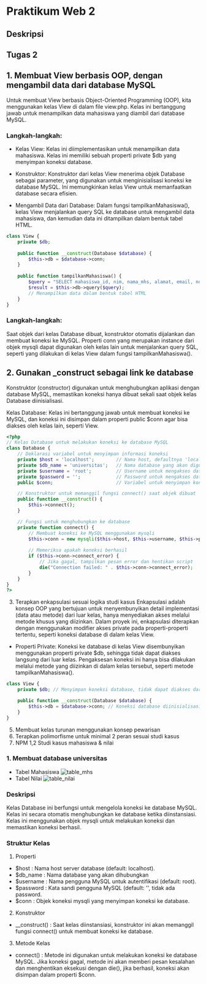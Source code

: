 # Praktikum Web 2
## Deskripsi

## Tugas 2
## 1. Membuat View berbasis OOP, dengan mengambil data dari database MySQL
Untuk membuat View berbasis Object-Oriented Programming (OOP), kita menggunakan kelas View di
dalam file view.php. Kelas ini bertanggung jawab untuk menampilkan data mahasiswa yang diambil
dari database MySQL.
### Langkah-langkah:

- Kelas View: Kelas ini diimplementasikan untuk menampilkan data mahasiswa. Kelas ini memiliki
sebuah properti private $db yang menyimpan koneksi database.

- Konstruktor: Konstruktor dari kelas View menerima objek Database sebagai parameter, yang
digunakan untuk menginisialisasi koneksi ke database MySQL. Ini memungkinkan kelas View untuk
memanfaatkan database secara efisien.
- Mengambil Data dari Database: Dalam fungsi tampilkanMahasiswa(), kelas View menjalankan query
SQL ke database untuk mengambil data mahasiswa, dan kemudian data ini ditampilkan dalam bentuk
tabel HTML.
``` php
class View {
    private $db;
    
    public function __construct(Database $database) {
        $this->db = $database->conn;
    }
    
    public function tampilkanMahasiswa() {
        $query = "SELECT mahasiswa_id, nim, nama_mhs, alamat, email, no_telp, jurusan FROM mahasiswa";
        $result = $this->db->query($query);
        // Menampilkan data dalam bentuk tabel HTML
    }
}
```

### Langkah-langkah:

Saat objek dari kelas Database dibuat, konstruktor otomatis dijalankan dan membuat koneksi ke MySQL.
Properti conn yang merupakan instance dari objek mysqli dapat digunakan oleh kelas lain untuk menjalankan query SQL, seperti yang dilakukan di kelas View dalam fungsi tampilkanMahasiswa().
## 2. Gunakan _construct sebagai link ke database
Konstruktor (constructor) digunakan untuk menghubungkan aplikasi dengan database MySQL, memastikan koneksi hanya dibuat sekali saat objek kelas Database diinisialisasi.

Kelas Database: Kelas ini bertanggung jawab untuk membuat koneksi ke MySQL, dan koneksi ini disimpan dalam properti public $conn agar bisa diakses oleh kelas lain, seperti View.
``` php
<?php
// Kelas Database untuk melakukan koneksi ke database MySQL
class Database {
    // Deklarasi variabel untuk menyimpan informasi koneksi
    private $host = 'localhost';        // Nama host, defaultnya 'localhost'
    private $db_name = 'universitas';   // Nama database yang akan digunakan
    private $username = 'root';         // Username untuk mengakses database, defaultnya 'root'
    private $password = '';             // Password untuk mengakses database, defaultnya kosong
    public $conn;                       // Variabel untuk menyimpan koneksi

    // Konstruktor untuk memanggil fungsi connect() saat objek dibuat
    public function __construct() {
        $this->connect();
    }

    // Fungsi untuk menghubungkan ke database
    private function connect() {
        // Membuat koneksi ke MySQL menggunakan mysqli
        $this->conn = new mysqli($this->host, $this->username, $this->password, $this->db_name);
        
        // Memeriksa apakah koneksi berhasil
        if ($this->conn->connect_error) {
            // Jika gagal, tampilkan pesan error dan hentikan script
            die("Connection failed: " . $this->conn->connect_error);
        }
    }
}
?>
```
3. Terapkan enkapsulasi sesuai logika studi kasus
Enkapsulasi adalah konsep OOP yang bertujuan untuk menyembunyikan detail implementasi (data
atau metode) dari luar kelas, hanya menyediakan akses melalui metode khusus yang diizinkan.
Dalam proyek ini, enkapsulasi diterapkan dengan menggunakan modifier akses private pada
properti-properti tertentu, seperti koneksi database di dalam kelas View.

- Properti Private: Koneksi ke database di kelas View disembunyikan menggunakan properti
private $db, sehingga tidak dapat diakses langsung dari luar kelas. Pengaksesan koneksi ini
hanya bisa dilakukan melalui metode yang diizinkan di dalam kelas tersebut, seperti metode
tampilkanMahasiswa().
``` php
class View {
    private $db; // Menyimpan koneksi database, tidak dapat diakses dari luar kelas

    public function __construct(Database $database) {
        $this->db = $database->conn; // Koneksi database diinisialisasi melalui konstruktor
    }
}
```
5. Membuat kelas turunan menggunakan konsep pewarisan
6. Terapkan polimorfisme untuk minimal 2 peran sesuai studi kasus
7. NPM 1,2 Studi kasus mahasiswa & nilai

### 1. Membuat database universitas
- Tabel Mahasiswa
![table_mhs](https://github.com/user-attachments/assets/3e0def96-d143-4252-ac2b-39b79b33cc88)
- Tabel Nilai
![table_nilai](https://github.com/user-attachments/assets/c5fee227-3d94-46f5-997d-73de738e533f)

### Deskripsi
Kelas Database ini berfungsi untuk mengelola koneksi ke database MySQL. Kelas ini secara
otomatis menghubungkan ke database ketika diinstansiasi. Kelas ini menggunakan objek mysqli
untuk melakukan koneksi dan memastikan koneksi berhasil.

### Struktur Kelas
1. Properti
- $host : Nama host server database (default: localhost).
- $db_name : Nama database yang akan dihubungkan
- $username : Nama pengguna MySQL untuk autentifikasi (default: root).
- $password : Kata sandi pengguna MySQL (default: '', tidak ada password.
- $conn : Objek koneksi mysqli yang menyimpan koneksi ke database.
2. Konstruktor
- __construct() :  Saat kelas diinstansiasi, konstruktor ini akan memanggil fungsi connect()
untuk membuat koneksi ke database.
3. Metode Kelas
- connect() : Metode ini digunakan untuk melakukan koneksi ke database MySQL. Jika koneksi
gagal, metode ini akan memberi pesan kesalahan dan menghentikan eksekusi dengan die(), jika
berhasil, koneksi akan disimpan dalam properti $conn.
